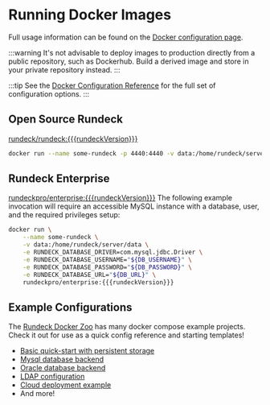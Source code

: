 # Running Docker Images

Full usage information can be found on the [Docker configuration page](/administration/configuration/docker.md).

:::warning
It's not advisable to deploy images to production directly from a public repository, such as Dockerhub.
Build a derived image and store in your private repository instead.
:::

:::tip
See the [Docker Configuration Reference](/administration/configuration/docker.md) for
the full set of configuration options.
:::

## Open Source Rundeck

[rundeck/rundeck:{{{rundeckVersion}}}](https://hub.docker.com/r/rundeck/rundeck/)

```sh
docker run --name some-rundeck -p 4440:4440 -v data:/home/rundeck/server/data rundeck/rundeck:{{{rundeckVersion}}}
```

## Rundeck Enterprise

[rundeckpro/enterprise:{{{rundeckVersion}}}](https://hub.docker.com/r/rundeckpro/enterprise/)
The following example invocation will require an accessible MySQL instance
with a database, user, and the required privileges setup:

```sh
docker run \
    --name some-rundeck \
    -v data:/home/rundeck/server/data \
    -e RUNDECK_DATABASE_DRIVER=com.mysql.jdbc.Driver \
    -e RUNDECK_DATABASE_USERNAME="${DB_USERNAME}" \
    -e RUNDECK_DATABASE_PASSWORD="${DB_PASSWORD}" \
    -e RUNDECK_DATABASE_URL="${DB_URL}" \
    rundeckpro/enterprise:{{{rundeckVersion}}}
```

## Example Configurations

The [Rundeck Docker Zoo](https://github.com/rundeck/docker-zoo)
has many docker compose example projects. Check it out for use as a quick config reference and starting templates!

- [Basic quick-start with persistent storage](https://github.com/rundeck/docker-zoo/tree/master/basic)
- [Mysql database backend](https://github.com/rundeck/docker-zoo/tree/master/mysql)
- [Oracle database backend](https://github.com/rundeck/docker-zoo/tree/master/oracle)
- [LDAP configuration](https://github.com/rundeck/docker-zoo/tree/master/ldap)
- [Cloud deployment example](https://github.com/rundeck/docker-zoo/tree/master/cloud)
- And more!
